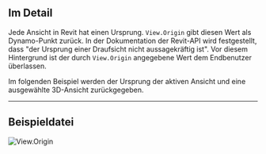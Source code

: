## Im Detail
Jede Ansicht in Revit hat einen Ursprung. `View.Origin` gibt diesen Wert als Dynamo-Punkt zurück. In der Dokumentation der Revit-API wird festgestellt, dass "der Ursprung einer Draufsicht nicht aussagekräftig ist". Vor diesem Hintergrund ist der durch `View.Origin` angegebene Wert dem Endbenutzer überlassen.

Im folgenden Beispiel werden der Ursprung der aktiven Ansicht und eine ausgewählte 3D-Ansicht zurückgegeben.
___
## Beispieldatei

![View.Origin](./Revit.Elements.Views.View.Origin_img.jpg)
